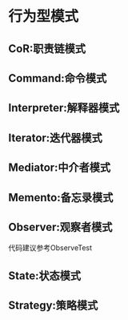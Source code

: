 # 行为型模式
## CoR:职责链模式
## Command:命令模式
## Interpreter:解释器模式
## Iterator:迭代器模式
## Mediator:中介者模式
## Memento:备忘录模式
## Observer:观察者模式  
代码建议参考ObserveTest
## State:状态模式
## Strategy:策略模式
